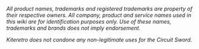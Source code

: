 _All product names, trademarks and registered trademarks are property of their respective owners. All company, product and service names used in this wiki are for identification purposes only. Use of these names, trademarks and brands does not imply endorsement._

_Kiteretro does not condone any non-legitimate uses for the Circuit Sword._